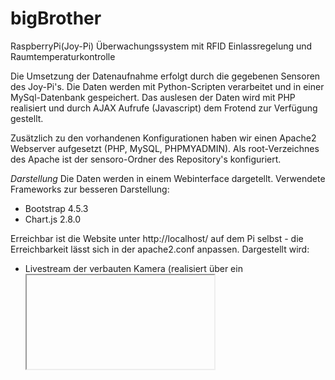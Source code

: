 # bigBrother
RaspberryPi(Joy-Pi)   Überwachungssystem mit RFID Einlassregelung und Raumtemperaturkontrolle


Die Umsetzung der Datenaufnahme erfolgt durch die gegebenen Sensoren des Joy-Pi's. Die Daten werden mit Python-Scripten verarbeitet und in einer MySql-Datenbank gespeichert. 
Das auslesen der Daten wird mit PHP realisiert und durch AJAX Aufrufe (Javascript) dem Frotend zur Verfügung gestellt. 

Zusätzlich zu den vorhandenen Konfigurationen haben wir einen Apache2 Webserver aufgesetzt (PHP, MySQL, PHPMYADMIN). Als root-Verzeichnes des Apache ist der sensoro-Ordner des Repository's konfiguriert.

*Darstellung*
Die Daten werden in einem Webinterface dargetellt. 
Verwendete Frameworks zur besseren Darstellung:
 - Bootstrap 4.5.3
 - Chart.js 2.8.0

Erreichbar ist die Website unter http://localhost/ auf dem Pi selbst - die Erreichbarkeit lässt sich in der apache2.conf anpassen. 
Dargestellt wird: 
 - Livestream der verbauten Kamera (realisiert über ein <iframe> dessen Source nachgeladen wird, nachdem die Seite vollständig geladen ist)
 - Log der letzten 20 RFID Auslesungen inklusive Status und Refresh-Button um neue Einträge nachzuladen ohne einen Pagereload zu machen
 - Aktuelle Temperatur und Luftfeuchtigkeit
 - Diagramme zur Überwachung der Temperatur und Luftfeuchtigkeit im Kontext des aktuellen Tages und Durchschnittstemperatur/-luftfeuchtigkeit der letzten 7 Tage
 - Formular zum Ändern der Temperaturobergrenze und Tagesgrenze nach der gelöscht wird
 

*Datenbank*

In Verbindung mit dem Apache Webserver wird eine MySql/MariaDB Datenbank benutzt. Das Instalationsscribt befindet sich im Repository(SQLSCRIPT.sql). Dort wird zunächst ein host-neutraler Nutzer(webadmin@%) angelegt, ihm alle Rechte gewährt, die Datenbank sensoro erstellt, die benötigten Tabellen angelegt und die Spalten konfiguriert. Mir diesem Nutzer werden Einträge erstellt, ausgelesen und bearbeitet. 


*Python-Scripte*

Die main.py startet eine Verbindung mit einer Datenbank - realisiert durch Aufruf der Klasse Database.py. Außerdem werden 2 Threads als Daemon gestartet. 

  - Thread1 ruft in einer Infinite-Loop die Funktion der Klasse Database.py insertTemperatureAndHumidity auf, die als Übergabeparameter eine Instanz des DHT11 chips benötigt. Diese Methoden der Instanz auf, die sowohl die Temperatur, als auch Luftfeuchtigkeit auslesen und speichert die ausgelesenen Daten in der Datenbank temperature - realisiert durch ein Prepared-Statement (INSERT)- und wartet 15 sec. Beendet wird der Thread durch STRG + C

  - Thread2 ruft in einer Infinite-Loop die Funktion der Klasse Database.py cleanUp auf, die als Übergabeparameter die Anzahl Tage benötigt, nach der die Daten aus der Datenbank gelöscht werden sollen. Dies wird realisiert mit einem Prepared-Statement (Delete), das die alle Einträge löscht, die Älter sind als die übermittelte Anzahl(Standart 7) und wartet einen halben Tag. Beendet wird der Thread durch STRG + C
  
Gestartet wird mit python3 main.py (im Projektordner /home/pi/bigBrother)

Das Auslesen der RFID-Chips ist serpariert, um unabhängig vom main.py Script zu sein. In einer Infinite-Loop sucht der Scanner nach Chips und ließt rangehaltene alle 2sec aus. Die ausgelesenen Daten werden mit den Daten der Datenbak verglichen und je nach Fall (bekannt erlaubt, bekannt nicht erlaubt, unbekannt) werden uterschiedliche Mekdungen auf dem LCD Display ausgegeben. Das Ergebnis wird mittels Prpared-Statement an die Datenbank übermittelt und in der entrylog tabelle gespeichert.
Die main.py und das Auslesen der Chips können gleichzeitig laufen.

Gestartet wird mit python3 RFID_auslesen_LCD.py (im Projektordner /home/pi/bigBrother)

Das Beschreiben/Überschreiben der RFID-Chips ist ebenfalls separiert, da es nicht mit gleichzeitig mit dem Auslesescript laufen darf. Außerdem ist es kein Automatisierter Prozess und muss manuell angestoßen werden, wenn es benötigt wird. Es scannt Chips, die an den Sensor gehalten werden ließt deren Authentication-Code aus und schreibt an die Position[8] ein Array mit 16 zufälligen Zahlen, Fragt den Beutzer nach input für den Namen und das SecurityLevel uns speichert die Einträge in der Datenbank (rfid)
Dieses script ist ausgelagert, da es eine andere Konfiguration des Pin-Boards benötigt.

Gestartet wird mit python3 sensoro/writeRFID/Write.py (im Projektordner /home/pi/bigBrother)

